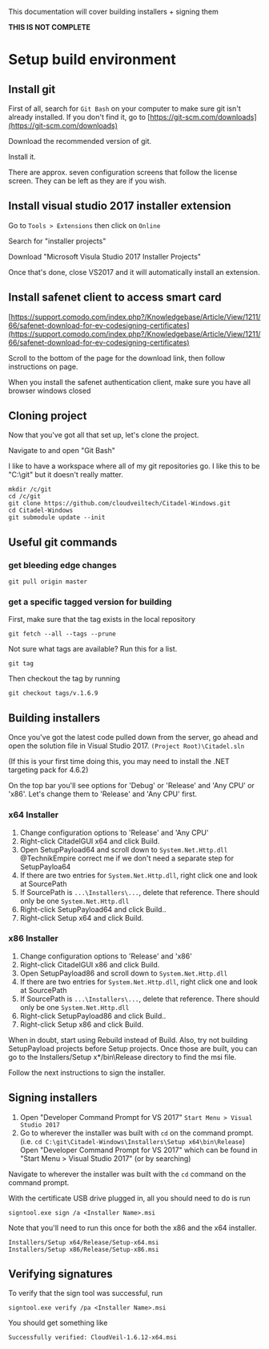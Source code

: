 
This documentation will cover building installers + signing them

**THIS IS NOT COMPLETE**

# Setup build environment

## Install git

First of all, search for `Git Bash` on your computer to make sure git isn't already installed. If you don't find it, go to [https://git-scm.com/downloads](https://git-scm.com/downloads)

Download the recommended version of git.

Install it.

There are approx. seven configuration screens that follow the license screen. They can be left as they are if you wish.

## Install visual studio 2017 installer extension

Go to `Tools > Extensions` then click on `Online`

Search for "installer projects"

Download "Microsoft Visula Studio 2017 Installer Projects"

Once that's done, close VS2017 and it will automatically install an extension.

## Install safenet client to access smart card

[https://support.comodo.com/index.php?/Knowledgebase/Article/View/1211/66/safenet-download-for-ev-codesigning-certificates](https://support.comodo.com/index.php?/Knowledgebase/Article/View/1211/66/safenet-download-for-ev-codesigning-certificates)

Scroll to the bottom of the page for the download link, then follow instructions on page.

When you install the safenet authentication client, make sure you have all browser windows closed

## Cloning project

Now that you've got all that set up, let's clone the project.

Navigate to and open "Git Bash"

I like to have a workspace where all of my git repositories go. I like this to be "C:\git" but it doesn't really matter.

```
mkdir /c/git
cd /c/git
git clone https://github.com/cloudveiltech/Citadel-Windows.git
cd Citadel-Windows
git submodule update --init
```
## Useful git commands

### get bleeding edge changes
```
git pull origin master
```

### get a specific tagged version for building
First, make sure that the tag exists in the local repository
```
git fetch --all --tags --prune
```

Not sure what tags are available? Run this for a list.
```
git tag
```

Then checkout the tag by running
```
git checkout tags/v.1.6.9
```

## Building installers
Once you've got the latest code pulled down from the server, go ahead and open the solution file in Visual Studio 2017. `(Project Root)\Citadel.sln`

(If this is your first time doing this, you may need to install the .NET targeting pack for 4.6.2)

On the top bar you'll see options for 'Debug' or 'Release' and 'Any CPU' or 'x86'. Let's change them to 'Release' and 'Any CPU' first.

### x64 Installer

1. Change configuration options to 'Release' and 'Any CPU'
2. Right-click CitadelGUI x64 and click Build.
3. Open SetupPayload64 and scroll down to `System.Net.Http.dll` @TechnikEmpire correct me if we don't need a separate step for SetupPayloa64
4. If there are two entries for `System.Net.Http.dll`, right click one and look at SourcePath
5. If SourcePath is `...\Installers\...`, delete that reference. There should only be one `System.Net.Http.dll`
6. Right-click SetupPayload64 and click Build..
7. Right-click Setup x64 and click Build.

### x86 Installer

1. Change configuration options to 'Release' and 'x86'
2. Right-click CitadelGUI x86 and click Build.
3. Open SetupPayload86 and scroll down to `System.Net.Http.dll`
4. If there are two entries for `System.Net.Http.dll`, right click one and look at SourcePath
5. If SourcePath is `...\Installers\...`, delete that reference. There should only be one `System.Net.Http.dll`
6. Right-click SetupPayload86 and click Build..
7. Right-click Setup x86 and click Build.

When in doubt, start using Rebuild instead of Build. Also, try not building SetupPayload projects before Setup projects.
Once those are built, you can go to the Installers/Setup x*/bin\Release directory to find the msi file.

Follow the next instructions to sign the installer.

## Signing installers

1. Open "Developer Command Prompt for VS 2017" `Start Menu > Visual Studio 2017`
2. Go to wherever the installer was built with `cd` on the command prompt. (i.e. `cd C:\git\Citadel-Windows\Installers\Setup x64\bin\Release`)
Open "Developer Command Prompt for VS 2017" which can be found in "Start Menu > Visual Studio 2017" (or by searching)

Navigate to wherever the installer was built with the `cd` command on the command prompt.

With the certificate USB drive plugged in, all you should need to do is run
```
signtool.exe sign /a <Installer Name>.msi
```

Note that you'll need to run this once for both the x86 and the x64 installer.
```
Installers/Setup x64/Release/Setup-x64.msi
Installers/Setup x86/Release/Setup-x86.msi
```

## Verifying signatures
To verify that the sign tool was successful, run
```
signtool.exe verify /pa <Installer Name>.msi
```

You should get something like
```
Successfully verified: CloudVeil-1.6.12-x64.msi
```